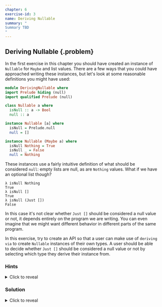 ```yaml
---
chapter: 6
exercise-id: 3
name: Deriving Nullable
summary: "
Summary TBD
"
---
```


## Deriving Nullable {.problem}

In the first exercise in this chapter you should have created an instance of
`Nullable` for `Maybe` and list values. There are a few ways that you could have
approached writing these instances, but let's look at some reasonable
definitions you might have used:

```haskell
module DerivingNullable where
import Prelude hiding (null)
import qualified Prelude (null)

class Nullable a where
  isNull :: a -> Bool
  null :: a

instance Nullable [a] where
  isNull = Prelude.null
  null = []

instance Nullable (Maybe a) where
  isNull Nothing = True
  isNull _ = False
  null = Nothing
```

These instances use a fairly intuitive definition of what should be considered
`null`: empty lists are null, as are `Nothing` values. What if we have an
optional list though?

```
λ isNull Nothing
True
λ isNull []
True
λ isNull (Just [])
False
```

In this case it's not clear whether `Just []` should be considered a null value
or not, it depends entirely on the program we are writing. You can even imagine
that we might want different behavior in different parts of the same program.

In this exercise, try to create an API so that a user can make use of `deriving
via` to create `Nullable` instances of their own types. A user should be able to
decide whether `Just []` should be considered a null value or not by selecting
which type they derive their instance from.


### Hints
<div class="hints">

<details>
<summary>Click to reveal</summary>

</details>
</div>

### Solution

<div class="solution">
<details>
<summary>Click to reveal</summary>

</details>
</div>
